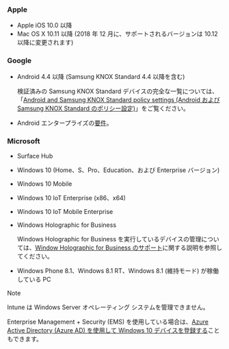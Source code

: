 

### <a name="apple"></a>Apple
- Apple iOS 10.0 以降
- Mac OS X 10.11 以降 (2018 年 12 月に、サポートされるバージョンは 10.12 以降に変更されます)

### <a name="google"></a>Google
- Android 4.4 以降 (Samsung KNOX Standard 4.4 以降を含む)

  検証済みの Samsung KNOX Standard デバイスの完全な一覧については、「[Android and Samsung KNOX Standard policy settings (Android および Samsung KNOX Standard のポリシー設定)](/intune/supported-devices-browsers#supported-samsung-knox-standard-devices)」をご覧ください。


- Android エンタープライズの[要件](https://support.google.com/work/android/answer/6174145?hl=en)。

### <a name="microsoft"></a>Microsoft

- Surface Hub
- Windows 10 (Home、S、Pro、Education、および Enterprise バージョン)
- Windows 10 Mobile
- Windows 10 IoT Enterprise (x86、x64)
- Windows 10 IoT Mobile Enterprise
- Windows Holographic for Business

  Windows Holographic for Business を実行しているデバイスの管理については、[Window Holographic for Business のサポート](../windows-holographic-for-business.md)に関する説明を参照してください。

- Windows Phone 8.1、Windows 8.1 RT、Windows 8.1 (維持モード) が稼働している PC

> [!NOTE]
> Intune は Windows Server オペレーティング システムを管理できません。

Enterprise Management + Security (EMS) を使用している場合は、[Azure Active Directory (Azure AD) を使用して Windows 10 デバイスを登録する](/intune-classic/deploy-use/set-up-windows-device-management-with-microsoft-intune#azure-active-directory-enrollment)こともできます。


